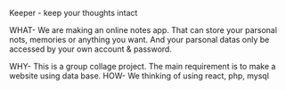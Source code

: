 Keeper - keep your thoughts intact

WHAT-
    We are making an online notes app. That can store your parsonal nots, memories or anything you want.
    And your parsonal datas only be accessed by your own account & password.

WHY-
    This is a group collage project. The main requirement is to make a website using data base.
HOW-
    We thinking of using react, php, mysql